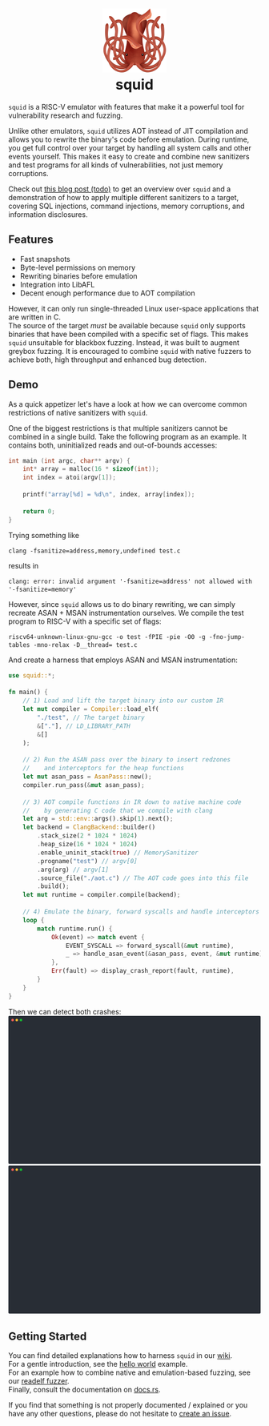 <h1 align="center">
    <a href="">
        <img src="./logo.png" width="128" height="auto">
    </a>
    <br/>
    squid 
    <br/>
</h1>

`squid` is a RISC-V emulator with features that make it a powerful tool for vulnerability research and fuzzing.

Unlike other emulators, `squid` utilizes AOT instead of JIT compilation and allows you to rewrite the binary's code before emulation.
During runtime, you get full control over your target by handling all system calls and other events yourself.
This makes it easy to create and combine new sanitizers and test programs for all kinds of vulnerabilities, not just memory corruptions.

Check out [this blog post (todo)]() to get an overview over `squid` and a demonstration of how to apply multiple different sanitizers to a target,
covering SQL injections, command injections, memory corruptions, and information disclosures.

## Features
- Fast snapshots
- Byte-level permissions on memory
- Rewriting binaries before emulation
- Integration into LibAFL
- Decent enough performance due to AOT compilation

However, it can only run single-threaded Linux user-space applications that are written in C.  
The source of the target _must_ be available because `squid` only supports binaries that have been compiled
with a specific set of flags.
This makes `squid` unsuitable for blackbox fuzzing. Instead, it was built to augment greybox fuzzing.
It is encouraged to combine `squid` with native fuzzers to achieve both, high throughput and enhanced bug detection.

## Demo
As a quick appetizer let's have a look at how we can overcome common restrictions of native sanitizers with `squid`.

One of the biggest restrictions is that multiple sanitizers cannot be combined in a single build.
Take the following program as an example. It contains both, uninitialized reads and out-of-bounds accesses:
```c
int main (int argc, char** argv) {
    int* array = malloc(16 * sizeof(int));
    int index = atoi(argv[1]);
    
    printf("array[%d] = %d\n", index, array[index]);
    
    return 0;
}
```

Trying something like
```
clang -fsanitize=address,memory,undefined test.c
```
results in
```
clang: error: invalid argument '-fsanitize=address' not allowed with '-fsanitize=memory'
```

However, since `squid` allows us to do binary rewriting, we can simply recreate ASAN + MSAN instrumentation ourselves.
We compile the test program to RISC-V with a specific set of flags:
```
riscv64-unknown-linux-gnu-gcc -o test -fPIE -pie -O0 -g -fno-jump-tables -mno-relax -D__thread= test.c
```

And create a harness that employs ASAN and MSAN instrumentation:
```rs
use squid::*;

fn main() {
    // 1) Load and lift the target binary into our custom IR
    let mut compiler = Compiler::load_elf(
        "./test", // The target binary
        &["."], // LD_LIBRARY_PATH
        &[]
    );

    // 2) Run the ASAN pass over the binary to insert redzones
    //    and interceptors for the heap functions
    let mut asan_pass = AsanPass::new();
    compiler.run_pass(&mut asan_pass);

    // 3) AOT compile functions in IR down to native machine code
    //    by generating C code that we compile with clang
    let arg = std::env::args().skip(1).next();
    let backend = ClangBackend::builder()
        .stack_size(2 * 1024 * 1024)
        .heap_size(16 * 1024 * 1024)
        .enable_uninit_stack(true) // MemorySanitizer
        .progname("test") // argv[0]
        .arg(arg) // argv[1]
        .source_file("./aot.c") // The AOT code goes into this file
        .build();
    let mut runtime = compiler.compile(backend);

    // 4) Emulate the binary, forward syscalls and handle interceptors
    loop {
        match runtime.run() {
            Ok(event) => match event {
                EVENT_SYSCALL => forward_syscall(&mut runtime),
                _ => handle_asan_event(&asan_pass, event, &mut runtime),
            },
            Err(fault) => display_crash_report(fault, runtime),
        }
    }
}
```

Then we can detect both crashes:  
![](./demo-uninit.svg)  
![](./demo-oob.svg)

## Getting Started
You can find detailed explanations how to harness `squid` in our [wiki](./wiki).   
For a gentle introduction, see the [hello world](./examples/helloworld) example.   
For an example how to combine native and emulation-based fuzzing, see our [readelf fuzzer](./examples/readelf).  
Finally, consult the documentation on [docs.rs](https://docs.rs/squid).

If you find that something is not properly documented / explained or you have any other questions, please
do not hesitate to [create an issue](https://github.com/fkie-cad/squid/issues/new).
